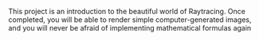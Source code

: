 This project is an introduction to the beautiful world of Raytracing.
Once completed, you will be able to render simple computer-generated images, and you
will never be afraid of implementing mathematical formulas again
